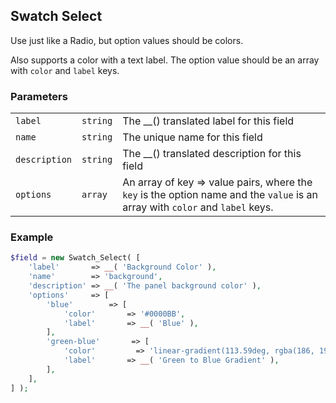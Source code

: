 ## Swatch Select

Use just like a Radio, but option values should be colors.

Also supports a color with a text label. The option value should be an array with `color` and `label` keys.

### Parameters

||||
|---|---|---|
| `label`       | `string` | The __() translated label for this field       |
| `name`        | `string` | The unique name for this field                 |
| `description` | `string` | The __() translated description for this field |
| `options` | `array` | An array of key => value pairs, where the `key` is the option name and the `value` is an array with `color` and `label` keys. |


### Example

```php
$field = new Swatch_Select( [
    'label'       => __( 'Background Color' ),
    'name'        => 'background',
    'description' => __( 'The panel background color' ),
    'options'     => [
        'blue'        => [
            'color'       => '#0000BB',
            'label'       => __( 'Blue' ),
        ],
        'green-blue'       => [
            'color'         => 'linear-gradient(113.59deg, rgba(186, 191, 16, 1) 0%, rgba(169, 189, 36, 1) 12.24%, rgba(126, 185, 88, 1) 37.36%, rgba(57, 179, 171, 1) 72.79%, rgba(0, 174, 239, 1) 100%)',
            'label'       => __( 'Green to Blue Gradient' ),
        ],
    ],
] );
```